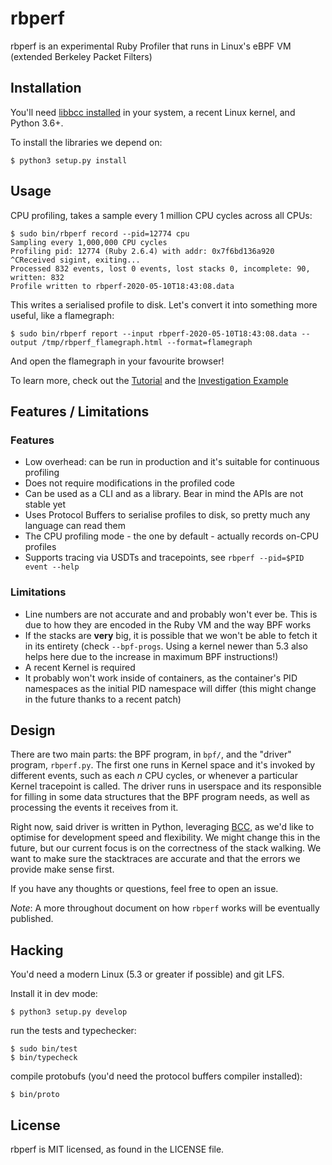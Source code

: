 # rbperf

rbperf is an experimental Ruby Profiler that runs in Linux's eBPF VM (extended Berkeley Packet Filters)

## Installation
You'll need [libbcc installed](https://github.com/iovisor/bcc/blob/master/INSTALL.md) in your system, a recent Linux kernel, and Python 3.6+.

To install the libraries we depend on:
```shell
$ python3 setup.py install
```

## Usage
CPU profiling, takes a sample every 1 million CPU cycles across all CPUs:

```shell
$ sudo bin/rbperf record --pid=12774 cpu
Sampling every 1,000,000 CPU cycles
Profiling pid: 12774 (Ruby 2.6.4) with addr: 0x7f6bd136a920
^CReceived sigint, exiting...
Processed 832 events, lost 0 events, lost stacks 0, incomplete: 90, written: 832
Profile written to rbperf-2020-05-10T18:43:08.data
```

This writes a serialised profile to disk. Let's convert it into something more useful, like a flamegraph:
```shell
$ sudo bin/rbperf report --input rbperf-2020-05-10T18:43:08.data --output /tmp/rbperf_flamegraph.html --format=flamegraph
```

And open the flamegraph in your favourite browser!

To learn more, check out the [Tutorial](https://github.com/facebookexperimental/rbperf/blob/master/docs/tutorial.md) and the [Investigation Example](https://github.com/facebookexperimental/rbperf/blob/master/docs/investigation_example.md)

## Features / Limitations

### Features
- Low overhead: can be run in production and it's suitable for continuous profiling
- Does not require modifications in the profiled code
- Can be used as a CLI and as a library. Bear in mind the APIs are not stable yet
- Uses Protocol Buffers to serialise profiles to disk, so pretty much any language can read them
- The CPU profiling mode - the one by default - actually records on-CPU profiles
- Supports tracing via USDTs and tracepoints, see `rbperf --pid=$PID event --help`

### Limitations
- Line numbers are not accurate and and probably won't ever be. This is due to how they are encoded in the Ruby VM and the way BPF works
- If the stacks are **very** big, it is possible that we won't be able to fetch it in its entirety (check `--bpf-progs`. Using a kernel newer than 5.3 also helps here due to the increase in maximum BPF instructions!)
- A recent Kernel is required
- It probably won't work inside of containers, as the container's PID namespaces as the initial PID namespace will differ (this might change in the future thanks to a recent patch)

## Design
There are two main parts: the BPF program, in `bpf/`, and the "driver" program, `rbperf.py`. The first one runs in Kernel space and it's invoked by different events, such as each _n_ CPU cycles, or whenever a particular Kernel tracepoint is called. The driver runs in userspace and its responsible for filling in some data structures that the BPF program needs, as well as processing the events it receives from it.

Right now, said driver is written in Python, leveraging [BCC](https://github.com/iovisor/bcc/), as we'd like to optimise for development speed and flexibility. We might change this in the future, but our current focus is on the correctness of the stack walking. We want to make sure the stacktraces are accurate and that the errors we provide make sense first.

If you have any thoughts or questions, feel free to open an issue.

*Note*: A more throughout document on how `rbperf` works will be eventually published.

## Hacking

You'd need a modern Linux (5.3 or greater if possible) and git LFS.

Install it in dev mode:

```shell
$ python3 setup.py develop
```

run the tests and typechecker:

```shell
$ sudo bin/test
$ bin/typecheck
````

compile protobufs (you'd need the protocol buffers compiler installed):

```shell
$ bin/proto
```

## License
rbperf is MIT licensed, as found in the LICENSE file.
